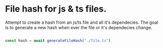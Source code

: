 
# File hash for js & ts files.

Attempt to create a hash from an js/ts file and all it's dependecies.
The goal is to generate a new hash when ever the file or it's dependecies change.

```ts

const hash = await generateFileHash("./file.ts")

```
